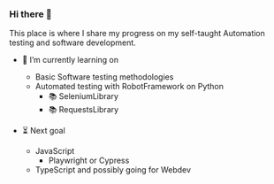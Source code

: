 ### Hi there 👋


This place is where I share my progress on my self-taught Automation testing and software development.



- 🔭 I’m currently learning on
    - Basic Software testing methodologies
    - Automated testing with RobotFramework on Python
      - 📚 SeleniumLibrary
      - 📚 RequestsLibrary
      
 - ⏳ Next goal
   - JavaScript
     - Playwright or Cypress
   - TypeScript and possibly going for Webdev  
      



